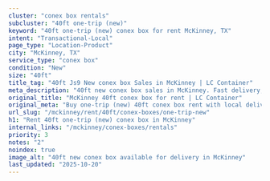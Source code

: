 ```yaml
---
cluster: "conex box rentals"
subcluster: "40ft one-trip (new)"
keyword: "40ft one-trip (new) conex box for rent McKinney, TX"
intent: "Transactional-Local"
page_type: "Location-Product"
city: "McKinney, TX"
service_type: "conex box"
condition: "New"
size: "40ft"
title_tag: "40ft Js9 New conex box Sales in McKinney | LC Container"
meta_description: "40ft new conex box sales in McKinney. Fast delivery, competitive pricing. Serving conex boxes area. Quote ID: B6G. Call (214) 524-4168 for your free quote today."
original_title: "McKinney 40ft conex box for rent | LC Container"
original_meta: "Buy one-trip (new) 40ft conex box rent with local delivery in McKinney, TX. LC Container — local Since 2003. Request a fast quote today."
url_slug: "/mckinney/rent/40ft/conex-boxes/one-trip-new"
h1: "Rent 40ft one-trip (new) conex box in McKinney"
internal_links: "/mckinney/conex-boxes/rentals"
priority: 3
notes: "2"
noindex: true
image_alt: "40ft new conex box available for delivery in McKinney"
last_updated: "2025-10-20"
---
```


<!-- TODO: Add unique city/inventory copy, images, and internal links here. -->

